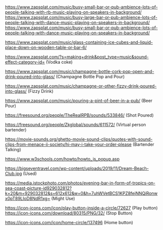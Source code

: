 <!-- Will combine with the Readme.MD after -->

<!-- Sounds -->
https://www.zapsplat.com/music/busy-small-bar-or-pub-ambience-lots-of-people-talking-with-rb-music-playing-on-speakers-in-background/
https://www.zapsplat.com/music/busy-large-bar-or-pub-ambience-lots-of-people-talking-with-dance-music-playing-on-speakers-in-background/
https://www.zapsplat.com/music/busy-small-bar-or-pub-ambience-lots-of-people-talking-with-dance-music-playing-on-speakers-in-background/

https://www.zapsplat.com/music/glass-containing-ice-cubes-and-liquid-place-down-on-wooden-table-or-bar-6/

https://www.zapsplat.com/?s=making+drink&post_type=music&sound-effect-category-id= (Vodka coke)

https://www.zapsplat.com/music/champagne-bottle-cork-pop-open-and-drink-poured-into-glass/ (Champagne Bottle Pop and Pour)

https://www.zapsplat.com/music/champagne-or-other-fizzy-drink-poured-into-glass/ (Fizzy Drink)

https://www.zapsplat.com/music/pouring-a-pint-of-beer-in-a-pub/ (Beer Pour)

https://freesound.org/people/TheRealRPB/sounds/533846/ (Shot Poured)

https://freesound.org/people/Zkglobal/sounds/611572/ (Virtual person bartender)

https://movie-sounds.org/ghetto-movie-sound-clips/quotes-with-sound-clips-from-menace-ii-society/hi-may-i-take-your-order-please (Bartender Talking)

<!-- Popup Menu Reference -->
https://www.w3schools.com/howto/howto_js_popup.asp

<!-- Images -->
https://bigseventravel.com/wp-content/uploads/2019/11/Dream-Beach-Club.jpg (Used)

https://media.istockphoto.com/photos/evening-bar-in-form-of-tropics-on-sea-coast-picture-id929032812?k=20&m=929032812&s=612x612&w=0&h=7uhWVetBCS1KPZ8fejNNQiRonwx0pT89LIoD8NdR1xg= (Might Use)

https://icon-icons.com/icon/play-button-inside-a-circle/72627 (Play button)
https://icon-icons.com/download/80315/PNG/32/ (Stop Button)

https://icon-icons.com/icon/home-circle/137496 (Home button)
